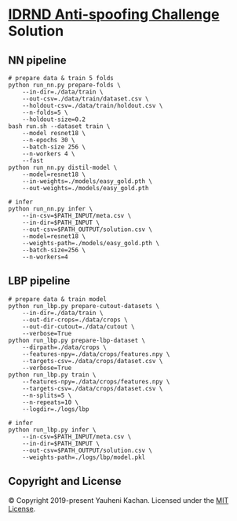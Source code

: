 # [IDRND Anti-spoofing Challenge](https://datasouls.com/c/idrnd-antispoof/description) Solution

## NN pipeline

	# prepare data & train 5 folds
	python run_nn.py prepare-folds \
		--in-dir=./data/train \
		--out-csv=./data/train/dataset.csv \
		--holdout-csv=./data/train/holdout.csv \
		--n-folds=5 \
		--holdout-size=0.2
	bash run.sh --dataset train \
		--model resnet18 \
		--n-epochs 30 \
		--batch-size 256 \
		--n-workers 4 \
		--fast
	python run_nn.py distil-model \
		--model=resnet18 \
		--in-weights=./models/easy_gold.pth \
		--out-weights=./models/easy_gold.pth

	# infer
	python run_nn.py infer \
		--in-csv=$PATH_INPUT/meta.csv \
		--in-dir=$PATH_INPUT \
		--out-csv=$PATH_OUTPUT/solution.csv \
		--model=resnet18 \
		--weights-path=./models/easy_gold.pth \
		--batch-size=256 \
		--n-workers=4

## LBP pipeline

	# prepare data & train model
	python run_lbp.py prepare-cutout-datasets \
		--in-dir=./data/train \
		--out-dir-crops=./data/crops \
		--out-dir-cutout=./data/cutout \
		--verbose=True
	python run_lbp.py prepare-lbp-dataset \
		--dirpath=./data/crops \
		--features-npy=./data/crops/features.npy \
		--targets-csv=./data/crops/dataset.csv \
		--verbose=True
	python run_lbp.py train \
		--features-npy=./data/crops/features.npy \
		--targets-csv=./data/crops/dataset.csv \
		--n-splits=5 \
		--n-repeats=10 \
		--logdir=./logs/lbp

	# infer
	python run_lbp.py infer \
		--in-csv=$PATH_INPUT/meta.csv \
		--in-dir=$PATH_INPUT \
		--out-csv=$PATH_OUTPUT/solution.csv \
		--weights-path=./logs/lbp/model.pkl

## Copyright and License
© Copyright 2019-present Yauheni Kachan.
Licensed under the [MIT License](LICENSE.md).
